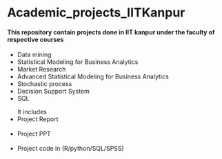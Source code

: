 # Academic_projects_IITKanpur <br>
<h4>This repository contain projects done in IIT kanpur under the faculty of respective courses</h4>
<ul>
  <li>Data mining</li>
  <li>Statistical Modeling for Business Analytics</li>
  <li>Market Research</li>
  <li>Advanced Statistical Modeling for Business Analytics</li>
  <li>Stochastic process</li>
  <li>Decision Support System</li>
  <li>SQL</li>
</ul>
<ul>
It includes <br>
  <li>Project Report</li> <br>
  <li>Project PPT</li><br>
  <li>Project code in (R/python/SQL/SPSS)</li>
</ul>
